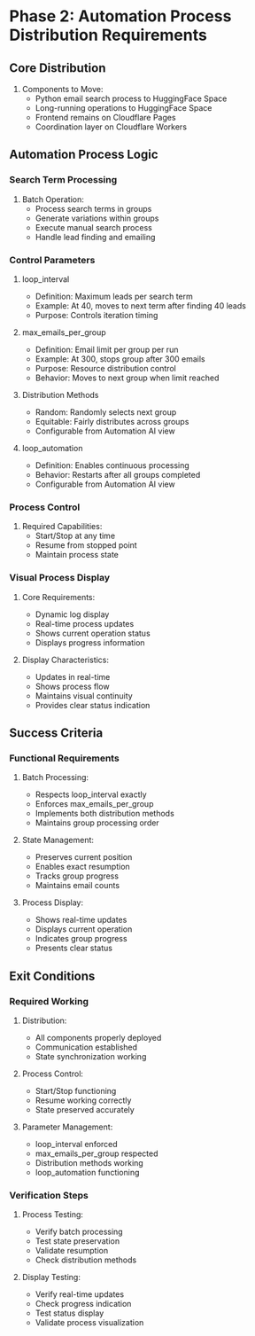 # Phase 2: Automation Process Distribution Requirements

## Core Distribution
1. Components to Move:
   - Python email search process to HuggingFace Space
   - Long-running operations to HuggingFace Space
   - Frontend remains on Cloudflare Pages
   - Coordination layer on Cloudflare Workers

## Automation Process Logic

### Search Term Processing
1. Batch Operation:
   - Process search terms in groups
   - Generate variations within groups
   - Execute manual search process
   - Handle lead finding and emailing

### Control Parameters
1. loop_interval
   - Definition: Maximum leads per search term
   - Example: At 40, moves to next term after finding 40 leads
   - Purpose: Controls iteration timing

2. max_emails_per_group
   - Definition: Email limit per group per run
   - Example: At 300, stops group after 300 emails
   - Purpose: Resource distribution control
   - Behavior: Moves to next group when limit reached

3. Distribution Methods
   - Random: Randomly selects next group
   - Equitable: Fairly distributes across groups
   - Configurable from Automation AI view

4. loop_automation
   - Definition: Enables continuous processing
   - Behavior: Restarts after all groups completed
   - Configurable from Automation AI view

### Process Control
1. Required Capabilities:
   - Start/Stop at any time
   - Resume from stopped point
   - Maintain process state

### Visual Process Display
1. Core Requirements:
   - Dynamic log display
   - Real-time process updates
   - Shows current operation status
   - Displays progress information

2. Display Characteristics:
   - Updates in real-time
   - Shows process flow
   - Maintains visual continuity
   - Provides clear status indication

## Success Criteria

### Functional Requirements
1. Batch Processing:
   - Respects loop_interval exactly
   - Enforces max_emails_per_group
   - Implements both distribution methods
   - Maintains group processing order

2. State Management:
   - Preserves current position
   - Enables exact resumption
   - Tracks group progress
   - Maintains email counts

3. Process Display:
   - Shows real-time updates
   - Displays current operation
   - Indicates group progress
   - Presents clear status

## Exit Conditions

### Required Working
1. Distribution:
   - All components properly deployed
   - Communication established
   - State synchronization working

2. Process Control:
   - Start/Stop functioning
   - Resume working correctly
   - State preserved accurately

3. Parameter Management:
   - loop_interval enforced
   - max_emails_per_group respected
   - Distribution methods working
   - loop_automation functioning

### Verification Steps
1. Process Testing:
   - Verify batch processing
   - Test state preservation
   - Validate resumption
   - Check distribution methods

2. Display Testing:
   - Verify real-time updates
   - Check progress indication
   - Test status display
   - Validate process visualization 